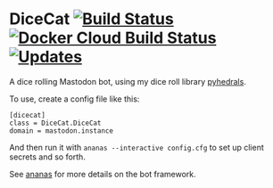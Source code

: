 # DiceCat [![Build Status](https://travis-ci.org/StarlitGhost/DiceCat.svg?branch=master)](https://travis-ci.org/StarlitGhost/DiceCat) [![Docker Cloud Build Status](https://img.shields.io/docker/cloud/build/starlitghost/dicecat.svg)](https://hub.docker.com/r/starlitghost/dicecat) [![Updates](https://pyup.io/repos/github/StarlitGhost/DiceCat/shield.svg)](https://pyup.io/repos/github/StarlitGhost/DiceCat/)
A dice rolling Mastodon bot, using my dice roll library [pyhedrals](https://github.com/StarlitGhost/pyhedrals).

To use, create a config file like this:

```
[dicecat]
class = DiceCat.DiceCat
domain = mastodon.instance
```

And then run it with `ananas --interactive config.cfg` to set up client secrets and so forth.

See [ananas](https://github.com/chr-1x/ananas) for more details on the bot framework.
